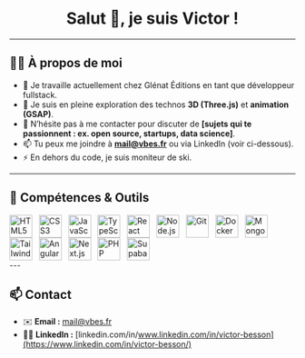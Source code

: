 <!-- Bannière de bienvenue -->
<h1 align="center">
  Salut 👋, je suis Victor !
</h1>

---

## 👨‍💻 À propos de moi

- 🔭 Je travaille actuellement chez Glénat Éditions en tant que développeur fullstack.
- 🌱 Je suis en pleine exploration des technos **3D (Three.js)** et **animation (GSAP)**.
- 💬 N’hésite pas à me contacter pour discuter de **[sujets qui te passionnent : ex. open source, startups, data science]**.
- 📫 Tu peux me joindre à **mail@vbes.fr** ou via LinkedIn (voir ci-dessous).
- ⚡ En dehors du code, je suis moniteur de ski.

---

## 🔧 Compétences & Outils

<div>
  <img 
    alt="HTML5" 
    height="40" 
    style="vertical-align: middle;" 
    src="https://cdn.jsdelivr.net/gh/devicons/devicon/icons/html5/html5-original.svg" 
  />
  &nbsp;
  <img 
    alt="CSS3" 
    height="40" 
    style="vertical-align: middle;" 
    src="https://cdn.jsdelivr.net/gh/devicons/devicon/icons/css3/css3-original.svg" 
  />
  &nbsp;
  <img 
    alt="JavaScript" 
    height="40" 
    style="vertical-align: middle;" 
    src="https://cdn.jsdelivr.net/gh/devicons/devicon/icons/javascript/javascript-original.svg" 
  />
  &nbsp;
  <img 
    alt="TypeScript" 
    height="40" 
    style="vertical-align: middle;" 
    src="https://cdn.jsdelivr.net/gh/devicons/devicon/icons/typescript/typescript-original.svg" 
  />
  &nbsp;
  <img 
    alt="React" 
    height="40" 
    style="vertical-align: middle;" 
    src="https://cdn.jsdelivr.net/gh/devicons/devicon/icons/react/react-original.svg" 
  />
  &nbsp;
  <img 
    alt="Node.js" 
    height="40" 
    style="vertical-align: middle;" 
    src="https://cdn.jsdelivr.net/gh/devicons/devicon/icons/nodejs/nodejs-original.svg" 
  />
  &nbsp;
  <img 
    alt="Git" 
    height="40" 
    style="vertical-align: middle;" 
    src="https://cdn.jsdelivr.net/gh/devicons/devicon/icons/git/git-original.svg" 
  />
  &nbsp;
  <img 
    alt="Docker" 
    height="40" 
    style="vertical-align: middle;" 
    src="https://cdn.jsdelivr.net/gh/devicons/devicon/icons/docker/docker-original.svg" 
  />
  &nbsp;
  <img 
    alt="MongoDB" 
    height="40" 
    style="vertical-align: middle;" 
    src="https://cdn.jsdelivr.net/gh/devicons/devicon/icons/mongodb/mongodb-original.svg" 
  />
  &nbsp;
  <img 
    alt="Tailwind CSS" 
    height="40" 
    style="vertical-align: middle;" 
    src="https://cdn.jsdelivr.net/gh/devicons/devicon/icons/tailwindcss/tailwindcss-original.svg" 
  />
  &nbsp;
  <img 
    alt="Angular" 
    height="40" 
    style="vertical-align: middle;" 
    src="https://cdn.jsdelivr.net/gh/devicons/devicon/icons/angularjs/angularjs-original.svg" 
  />
  &nbsp;
  <img 
    alt="Next.js" 
    height="40" 
    style="vertical-align: middle;" 
    src="https://cdn.jsdelivr.net/gh/devicons/devicon/icons/nextjs/nextjs-original.svg" 
  />
  &nbsp;
  <img 
    alt="PHP" 
    height="40" 
    style="vertical-align: middle;" 
    src="https://cdn.jsdelivr.net/gh/devicons/devicon/icons/php/php-original.svg" 
  />
  &nbsp;
  <img 
    alt="Supabase" 
    height="40" 
    style="vertical-align: middle;" 
    src="https://cdn.jsdelivr.net/gh/devicons/devicon/icons/supabase/supabase-original.svg" 
  />
</div>
---

## 📫 Contact

- ✉️ **Email :** [mail@vbes.fr](mailto:mail@vbes.fr)
- 🧑‍💼 **LinkedIn :** [linkedin.com/in/www.linkedin.com/in/victor-besson](https://www.linkedin.com/in/victor-besson/)
